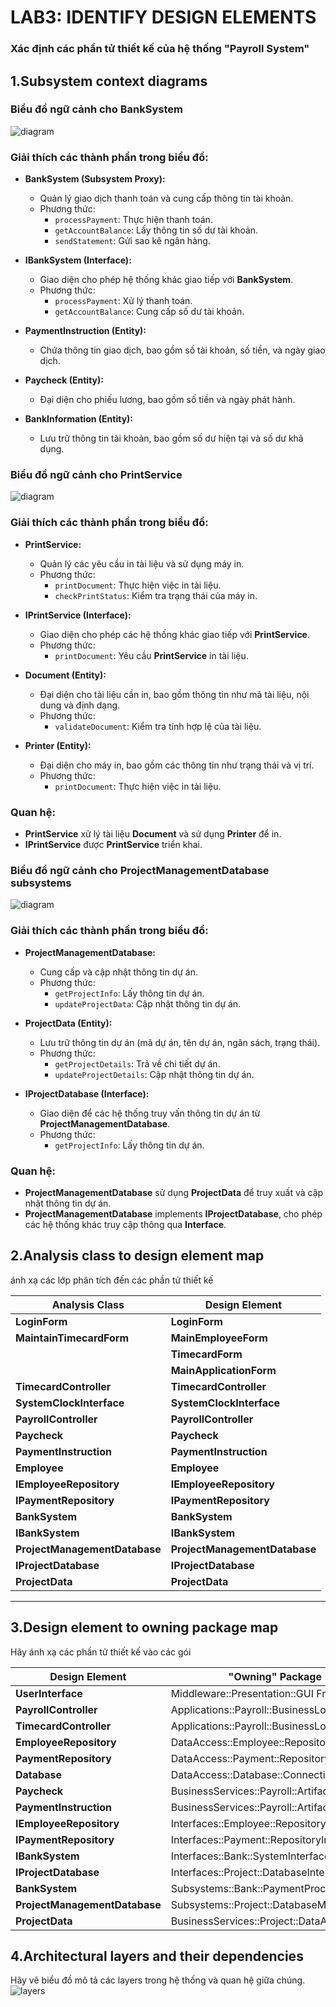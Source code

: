# LAB3: IDENTIFY DESIGN ELEMENTS

### Xác định các phần tử thiết kế của hệ thống "Payroll System"

## **1.Subsystem context diagrams**

### **Biểu đồ ngữ cảnh cho BankSystem**
![diagram](https://www.planttext.com/api/plantuml/png/h5HBReCm4Drp2ejLkaWEWAegZTe5kqYSO68cgHKmQ3n6ZTgSh8iUgLUemIGnYIDrKIyGl7apy-PZVhw-buQ1sDPLqeBSmmv5MjYDEHZ6MgofUJ-auYCHxiWAZ14hqFl2MptiJqkDH6FMSAXHyqnfmsGbgqPdOWJp2_OmWF8DvJw8iKD-bhAncbTGWPOu0_-Pbvaec9JUESTUGAwt3TNGXmhy3UgoO73IUWdczEPTpWONecjKEVWTasDogJlNZBG5YQUArGaG-T_AXln_whvJvbJkgsR5LzEvJJcHomJQm81VUXhO2IMg3ccK4s50xGrbOpSLnaE_k4vded-EggS2X_AdNHp1gAQx6KkN83V6OdalsLKF9pblLYkmIKk4vsb4KaC7gWA7nIZ3b89zcS-VOdF9H3fk3veqmlTjSYn2jgHlETVLUIefxFg0uSO-VYuMuSLrJ5MtrN0T77Nfxat_0_W5003__mC0)

### Giải thích các thành phần trong biểu đồ:

- **BankSystem (Subsystem Proxy):**
    - Quản lý giao dịch thanh toán và cung cấp thông tin tài khoản.
    - Phương thức:
        - `processPayment`: Thực hiện thanh toán.
        - `getAccountBalance`: Lấy thông tin số dư tài khoản.
        - `sendStatement`: Gửi sao kê ngân hàng.

- **IBankSystem (Interface):**
    - Giao diện cho phép hệ thống khác giao tiếp với **BankSystem**.
    - Phương thức:
        - `processPayment`: Xử lý thanh toán.
        - `getAccountBalance`: Cung cấp số dư tài khoản.

- **PaymentInstruction (Entity):**
    - Chứa thông tin giao dịch, bao gồm số tài khoản, số tiền, và ngày giao dịch.

- **Paycheck (Entity):**
    - Đại diện cho phiếu lương, bao gồm số tiền và ngày phát hành.

- **BankInformation (Entity):**
    - Lưu trữ thông tin tài khoản, bao gồm số dư hiện tại và số dư khả dụng.


### **Biểu đồ ngữ cảnh cho PrintService**
![diagram](https://www.planttext.com/api/plantuml/png/Z9DDRi8m48NtEOML5KWD1uYgYWLTP8UK4mpEG2qSEx8d4QZbP5rm9AvGvyUDGr2fLoFFyyoNDvFRztLj2GpLfOmgu4Su88lpUcVFbh1aMwDFvvXzHimTBi5QToKKvMWQmN58zATg4nlDwn8LBOeXI9c_UkaLQDA-1ffboXejYg06_q1-x3iGK6qNmvEiI5bEBZuiVT2zkaINQEH-LoJe3jTtdw1wkB5ioA1TnnPybjbhKy8yaIH986f0YW88Vvrmn3kj9O8QaE_DH3FtCVpa86SxLnuafEP0GgidSCzc54vawctMCks1exTN-0kM_NCbOFDW9xJQ_h4L7SEaV9AyZJDDMLmPpT5QjF5SvzrrihfJJ4bVlrQhwJexeIWhYMrn9r-ZAjeVumS00F__0m00)

### Giải thích các thành phần trong biểu đồ:

- **PrintService:**
    - Quản lý các yêu cầu in tài liệu và sử dụng máy in.
    - Phương thức:
        - `printDocument`: Thực hiện việc in tài liệu.
        - `checkPrintStatus`: Kiểm tra trạng thái của máy in.

- **IPrintService (Interface):**
    - Giao diện cho phép các hệ thống khác giao tiếp với **PrintService**.
    - Phương thức:
        - `printDocument`: Yêu cầu **PrintService** in tài liệu.

- **Document (Entity):**
    - Đại diện cho tài liệu cần in, bao gồm thông tin như mã tài liệu, nội dung và định dạng.
    - Phương thức:
        - `validateDocument`: Kiểm tra tính hợp lệ của tài liệu.

- **Printer (Entity):**
    - Đại diện cho máy in, bao gồm các thông tin như trạng thái và vị trí.
    - Phương thức:
        - `printDocument`: Thực hiện việc in tài liệu.

### Quan hệ:
- **PrintService** xử lý tài liệu **Document** và sử dụng **Printer** để in.
- **IPrintService** được **PrintService** triển khai.


### **Biểu đồ ngữ cảnh cho ProjectManagementDatabase subsystems**
![diagram](https://www.planttext.com/api/plantuml/png/h5D1JiCm4Bpd5LPEhOJxW0YX7i8X1n1INx29jv71TY9xNQYWB-F0a_W2Jfg8H0u8fFfaxSxCUcVNd-yVMqTWoMkLj50zGOqitVdI7HsXPW-sUJccx3LXuLGAdEj2ZrZH7PY0rMWe1u8I70weywcH1c1Xzisg7UuYOpkoqjJhR1Jgw1EYRmKGJd8nzue52Cm4WjoXaQBNEIMdvBkNMqEIbbleYBD7HvNYt3reNCYMNeIECoOQNogS98Avv5t4u9mlcfKZWLHkjLweCNTc01fyplzkHc48xHug7FsGOu0L4u5BJBCl_FEkS7up6qF6Kej12m_eql_nphu4LjJ2zTjcyyk-1gxKhUg3WRv58xfly0K00F__0m00)

### Giải thích các thành phần trong biểu đồ:

- **ProjectManagementDatabase:**
    - Cung cấp và cập nhật thông tin dự án.
    - Phương thức:
        - `getProjectInfo`: Lấy thông tin dự án.
        - `updateProjectData`: Cập nhật thông tin dự án.

- **ProjectData (Entity):**
    - Lưu trữ thông tin dự án (mã dự án, tên dự án, ngân sách, trạng thái).
    - Phương thức:
        - `getProjectDetails`: Trả về chi tiết dự án.
        - `updateProjectDetails`: Cập nhật thông tin dự án.

- **IProjectDatabase (Interface):**
    - Giao diện để các hệ thống truy vấn thông tin dự án từ **ProjectManagementDatabase**.
    - Phương thức:
        - `getProjectInfo`: Lấy thông tin dự án.

### Quan hệ:
- **ProjectManagementDatabase** sử dụng **ProjectData** để truy xuất và cập nhật thông tin dự án.
- **ProjectManagementDatabase** implements **IProjectDatabase**, cho phép các hệ thống khác truy cập thông qua **Interface**.

## **2.Analysis class to design element map**

 ánh xạ các lớp phân tích đến các phần tử thiết kế

| **Analysis Class**             | **Design Element**              |
|--------------------------------|---------------------------------|
| **LoginForm**                  | **LoginForm**                   |
| **MaintainTimecardForm**       | **MainEmployeeForm**            |
|                                | **TimecardForm**                |
|                                |  **MainApplicationForm**        |
| **TimecardController**         | **TimecardController**          |
| **SystemClockInterface**       | **SystemClockInterface**        |
| **PayrollController**          | **PayrollController**           |
| **Paycheck**                   | **Paycheck**                    |
| **PaymentInstruction**         | **PaymentInstruction**          |
| **Employee**                   | **Employee**                    |
| **IEmployeeRepository**        | **IEmployeeRepository**         |
| **IPaymentRepository**         | **IPaymentRepository**          |
| **BankSystem**                 | **BankSystem**                  |
| **IBankSystem**                | **IBankSystem**                 |
| **ProjectManagementDatabase**  | **ProjectManagementDatabase**   |
| **IProjectDatabase**           | **IProjectDatabase**            |
| **ProjectData**                | **ProjectData**                 |



---

## **3.Design element to owning package map**

Hãy ánh xạ các phần tử thiết kế vào các gói

| **Design Element**        | **"Owning" Package**                        |
|---------------------------|--------------------------------------------|
| **UserInterface**          | Middleware::Presentation::GUI Framework    |
| **PayrollController**      | Applications::Payroll::BusinessLogic       |
| **TimecardController**     | Applications::Payroll::BusinessLogic       |
| **EmployeeRepository**     | DataAccess::Employee::Repository           |
| **PaymentRepository**      | DataAccess::Payment::Repository            |
| **Database**               | DataAccess::Database::Connection           |
| **Paycheck**               | BusinessServices::Payroll::Artifacts       |
| **PaymentInstruction**     | BusinessServices::Payroll::Artifacts       |
| **IEmployeeRepository**    | Interfaces::Employee::RepositoryInterface  |
| **IPaymentRepository**     | Interfaces::Payment::RepositoryInterface   |
| **IBankSystem**            | Interfaces::Bank::SystemInterface          |
| **IProjectDatabase**       | Interfaces::Project::DatabaseInterface     |
| **BankSystem**             | Subsystems::Bank::PaymentProcessing        |
| **ProjectManagementDatabase** | Subsystems::Project::DatabaseManagement |
| **ProjectData**            | BusinessServices::Project::DataArtifacts   |



## **4.Architectural layers and their dependencies**
Hãy vẽ biểu đồ mô tả các layers trong hệ thống và quan hệ giữa chúng.
![layers](https://www.planttext.com/api/plantuml/png/V5GxJiGm4ErzYb4QeE0258XliH98WE00WpCi5euTx4aWGjJKr5ISW0EaeE0aUmAkW1EItKtMksuYQzxCU_F6az_w-y0pEYuoBNAK3pWbI2uSUJAChAo1Cwp89V0Y81ofqNkuyUGcXidTeQGkydzIvNEDrGaoRk_iGMbLkXHr94cLD35vmOFmgtWL2_gZmYj3WUVCJfMC2RZ0obcjZwtXvajk84AYbeL6fWuMKP8xAmD306IXqP6M1S-roaYYIzSGPMY2u1xa8pmbQfK69JrcGzUDPt0ePTluSijgxlJaDCkrhOYkABTUiNNLGC-Kk4Vq4-ZlIoYF9OrXe-wNA3kBrZDsWBvITntnZK0RBBX5Jx6HpsE3ILjZI7B4U7ecMJ1T5kIgLSOjE9_LxmeU2pHmFwlVOAfczHU2_FcKe6VrHow6ZtntTp_owlOWQQr2oHwU5DydOXNKfCOc5v8TiLDKaeUqcVwTizdQ2gk361H0axPEUyZ_WMt9HCIOctfpFqELn-2I6eg8qAtBMZ2t-MmJ4TcR3IxqI-A1-rLAn06PjFaf_G400F__0m00)

